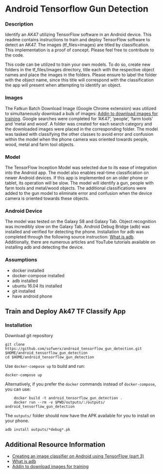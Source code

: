 # Android Tensorflow Gun Detection

### Description
Identify an AK47 utilizing TensorFlow software in an Android device. This readme contains instructions to train and deploy TensorFlow software to detect an AK47. The images (tf_files>images) are titled by classification. This implementation is a proof of concept. Please feel free to contribute to the code. 

This code can be utilized to train your own models. To do so, create new folders in the tf_files/images directory, title each with the respective object names and place the images in the folders. Please ensure to label the folder with the object name, since this title will correspond with the classification the app will present when attempting to identify an object.  

### Images
The Fatkun Batch Download Image (Google Chrome extension) was utilized to simultaneously download a bulk of images: [Addin to download images for training](https://www.pcsteps.com/5170-mass-download-images-chrome/). Google searches were completed for ‘AK47’, ‘people’, ‘farm tools’ and ‘metal and wood’. A folder was created for each search category and the downloaded images were placed in the corresponding folder. The model was tasked with classifying the other classes to avoid error and confusion within the model when the phone camera was oriented towards people, wood, metal and farm tool objects. 

### Model
The TensorFlow Inception Model was selected due to its ease of integration into the Android app. The model also enables real-time classification on newer Android devices. If this app is implemented on an older phone or tablet, its operation will be slow. The model will identify a gun, people with farm tools and metal/wood objects. The additional classifications were added to the gun model to eliminate error and confusion when the device camera is oriented towards these objects. 

### Android Device
The model was tested on the Galaxy S8 and Galaxy Tab. Object recognition was incredibly slow on the Galaxy Tab. Android Debug Bridge (adb) was installed and verified for detecting the phone. Installation for adb was completed through the following source instruction:  [What is adb](https://developer.android.com/studio/command-line/adb.html#move). Additionally, there are numerous articles and YouTube tutorials available on installing adb and detecting the device. 



### Assumptions
* docker installed
* docker-compose installed
* adb installed
* ubuntu 16.04 lts installed
* git installed
* have android phone


## Train and Deploy Ak47 TF Classify App
### Installation

Download git repository

```
git clone https://github.com/sofwerx/android_tensorflow_gun_detection.git $HOME/android_tensorflow_gun_detection
cd $HOME/android_tensorflow_gun_detection

```

Use `docker-compose up` to build and run:

```
docker-compose up
```

Alternatively, if you prefer the `docker` commands instead of `docker-compose`, you can use:

```
    docker build -t android_tensorflow_gun_detection .
    docker run --rm -v $PWD/outputs/:/outputs/ android_tensorflow_gun_detection
```

The `outputs/` folder should now have the APK available for you to install on your phone.

```
adb install outputs/*debug*.pk
```

## Additional Resource Information

* [Creating an image classifier on Android using TensorFlow (part 3)](https://medium.com/@daj/creating-an-image-classifier-on-android-using-tensorflow-part-3-215d61cb5fcd)
* [What is adb](https://developer.android.com/studio/command-line/adb.html#move)
* [Addin to download images for training](https://www.pcsteps.com/5170-mass-download-images-chrome/)

